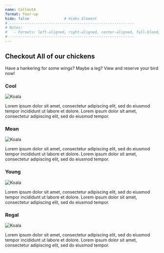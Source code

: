 ```yaml
---
name: Callout4
format: four-up
hide: false                # Hides Element
# ---------------------------------------------------------
# Notes:
#   - Formats: left-aligned, right-aligned, center-aligned, full-bleed, big-numbers
# ---------------------------------------------------------
---
```


<!--
  Notes:
 -->

## Checkout All of our chickens

Have a hankering for some wings? Maybe a leg? View and reserve your bird now!


<section>
  <section>

  ### Cool

  ![Koala](/images/coop-4.png)

  Lorem ipsum dolor sit amet, consectetur adipiscing elit, sed do eiusmod tempor incididunt ut labore et dolore. Lorem ipsum dolor sit amet, consectetur adipiscing elit, sed do eiusmod tempor.

  </section>


  <section>

  ### Mean

  ![Koala](/images/coop-4.png)

  Lorem ipsum dolor sit amet, consectetur adipiscing elit, sed do eiusmod tempor incididunt ut labore et dolore. Lorem ipsum dolor sit amet, consectetur adipiscing elit, sed do eiusmod tempor.

  </section>
</section>

<section>
  <section>

  ### Young

  ![Koala](/images/coop-4.png)

  Lorem ipsum dolor sit amet, consectetur adipiscing elit, sed do eiusmod tempor incididunt ut labore et dolore. Lorem ipsum dolor sit amet, consectetur adipiscing elit, sed do eiusmod tempor.

  </section>


  <section>

  ### Regal

  ![Koala](/images/coop-4.png)

  Lorem ipsum dolor sit amet, consectetur adipiscing elit, sed do eiusmod tempor incididunt ut labore et dolore. Lorem ipsum dolor sit amet, consectetur adipiscing elit, sed do eiusmod tempor.

  </section>
</section>




